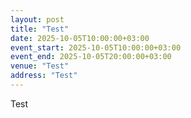```yaml
---
layout: post
title: "Test"
date: 2025-10-05T10:00:00+03:00
event_start: 2025-10-05T10:00:00+03:00
event_end: 2025-10-05T20:00:00+03:00
venue: "Test"
address: "Test"
---
```


Test
